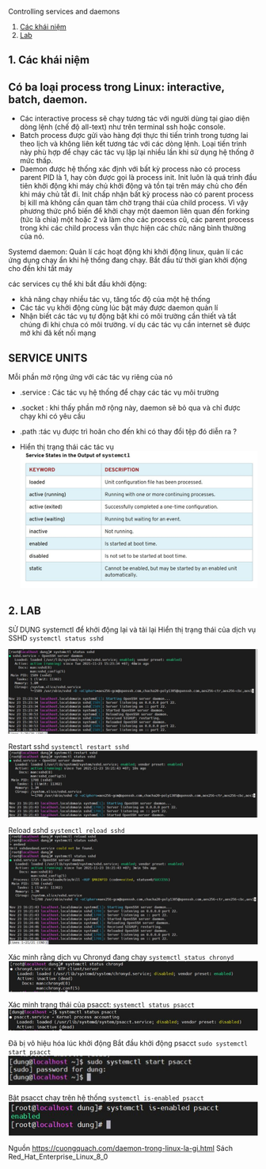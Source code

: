 Controlling services and daemons 


1. [Các khái niệm](#1) 
2. [Lab](#2) 

## 1. Các khái niệm 
<a name ='1'></a> 
## Có ba loại process trong Linux: interactive, batch, daemon.
- 	Các interactive process sẽ chạy tương tác với người dùng tại giao diện dòng lệnh (chế độ all-text) như trên terminal ssh hoặc console.
-	Batch process được gửi vào hàng đợi thực thi tiến trình trong tương lai theo lịch và không liên kết tương tác với các dòng lệnh. Loại tiến trình này phù hợp để chạy các tác vụ lặp lại nhiều lần khi sử dụng hệ thống ở mức thấp.
-	Daemon được hệ thống xác định với bất kỳ process nào có process parent PID là 1, hay còn được gọi là process init. Init luôn là quá trình đầu tiên khởi động khi máy chủ khởi động và tồn tại trên máy chủ cho đến khi máy chủ tắt đi. Init chấp nhận bất kỳ process nào có parent process bị kill mà không cần quan tâm chờ trạng thái của child process. Vì vậy phương thức phổ biến để khởi chạy một daemon liên quan đến forking (tức là chia) một hoặc 2 và làm cho các process cũ, các parent process trong khi các child process vẫn thực hiện các chức năng bình thường của nó.

Systemd daemon: Quản lí các hoạt động khi khởi động linux, quản lí các ứng dụng chạy ẩn khi hệ thống đang chạy. Bắt đầu từ thời gian khởi động cho đến khi tắt máy 

các services cụ thể khi bắt đầu khởi động: 
- khả năng chạy nhiều tác vụ, tăng tốc độ của một hệ thống 
- Các tác vụ khởi động cùng lúc bật máy được daemon quản lí 
- Nhận biết các tác vụ tự động bật khi có môi trường cần thiết và tắt chúng đi khi chưa có môi trường. ví dụ các tác vụ cần internet sẽ được mở khi đã kết nối mạng 

## SERVICE UNITS

Mỗi phần mở rộng ứng với các tác vụ riêng của nó 

- .service : Các tác vụ hệ thống để chạy các tác vụ môi trường 
- .socket : khi thấy phần mở rộng này, daemon sẽ bỏ qua và chỉ được chạy khi có yêu cầu 
 - .path :tác vụ được trì hoãn cho đến khi có thay đổi tệp đó diễn ra ? 

 - Hiển thị trạng thái các tác vụ 
 ![trangthai](images/chuong9/trangthai.JPG) 


 ## 2. LAB 
 <a name ='2'></a> 
 SỬ DỤNG systemctl để khởi động lại và tải lại
Hiển thị trạng thái của dịch vụ SSHD
`systemctl status sshd`

![9.1](images/chuong9/9.1.JPG)

Restart sshd 
`systemctl restart sshd`
![9.2](images/chuong9/9.2.JPG)

Reload sshd 
`systemctl reload sshd`
![9.3](images/chuong9/9.3.JPG)

Xác minh rằng dịch vụ Chronyd đang chạy
`systemctl status chronyd `
![9.4](images/chuong9/9.4.JPG)

Xác minh trạng thái của psacct: 
`systemctl status psacct`
![9.5](images/chuong9/9.5.JPG)

Đã bị vô hiệu hóa lúc khởi động 
Bắt đầu khởi động psacct 
`sudo systemctl start psacct` 
![9.6](images/chuong9/9.6.JPG)

Bật psacct chạy trên hệ thống 
`systemctl is-enabled psacct` 
![9.7](images/chuong9/9.7.JPG)

Nguồn 
https://cuongquach.com/daemon-trong-linux-la-gi.html
Sách Red_Hat_Enterprise_Linux_8_0